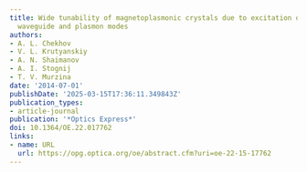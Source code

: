 ```yaml
---
title: Wide tunability of magnetoplasmonic crystals due to excitation of multiple
  waveguide and plasmon modes
authors:
- A. L. Chekhov
- V. L. Krutyanskiy
- A. N. Shaimanov
- A. I. Stognij
- T. V. Murzina
date: '2014-07-01'
publishDate: '2025-03-15T17:36:11.349843Z'
publication_types:
- article-journal
publication: '*Optics Express*'
doi: 10.1364/OE.22.017762
links:
- name: URL
  url: https://opg.optica.org/oe/abstract.cfm?uri=oe-22-15-17762
---
```

